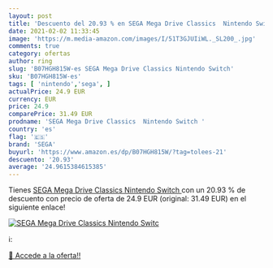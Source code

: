 ```yaml
---
layout: post
title: 'Descuento del 20.93 % en SEGA Mega Drive Classics  Nintendo Switc'
date: 2021-02-02 11:33:45
image: 'https://m.media-amazon.com/images/I/51T3GJUIiWL._SL200_.jpg'
comments: true
category: ofertas
author: ring
slug: 'B07HGH815W-es SEGA Mega Drive Classics Nintendo Switch'
sku: 'B07HGH815W-es'
tags: [ 'nintendo','sega', ]
actualPrice: 24.9 EUR
currency: EUR
price: 24.9
comparePrice: 31.49 EUR
prodname: 'SEGA Mega Drive Classics  Nintendo Switch '
country: 'es'
flag: '🇪🇸'
brand: 'SEGA'
buyurl: 'https://www.amazon.es/dp/B07HGH815W/?tag=tolees-21'
descuento: '20.93'
average: '24.9615384615385'
---
```


Tienes [SEGA Mega Drive Classics  Nintendo Switch ](https://www.amazon.es/dp/B07HGH815W/?tag=tolees-21) con un 20.93 % de descuento con precio de oferta de 24.9 EUR (original: 31.49 EUR) en el siguiente enlace!

[![SEGA Mega Drive Classics  Nintendo Switc](https://m.media-amazon.com/images/I/51T3GJUIiWL._SL200_.jpg)](https://www.amazon.es/dp/B07HGH815W/?tag=tolees-21)

ℹ️:


[🛒 Accede a la oferta!!](https://www.amazon.es/dp/B07HGH815W/?tag=tolees-21)
